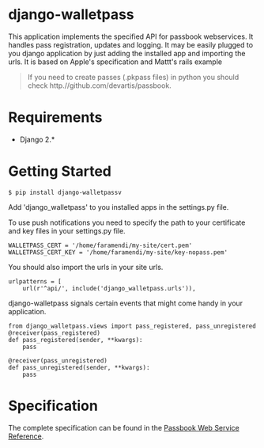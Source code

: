 django-walletpass
===============

This application implements the specified API for passbook webservices. It handles pass registration, updates and logging. It may be easily plugged to you django application by just adding the installed app and importing the urls. It is based on Apple's specification and Mattt's rails example

> If you need to create passes (.pkpass files) in python you should check http.//github.com/devartis/passbook.

Requirements
============

- Django 2.*

Getting Started
===============

```
$ pip install django-walletpassv
```

Add 'django_walletpass' to you installed apps in the settings.py file.

To use push notifications you need to specify the path to your certificate and key files in your settings.py file.

```
WALLETPASS_CERT = '/home/faramendi/my-site/cert.pem'
WALLETPASS_CERT_KEY = '/home/faramendi/my-site/key-nopass.pem'
```

You should also import the urls in your site urls.
```
urlpatterns = [
    url(r'^api/', include('django_walletpass.urls')),
```

django-walletpass signals certain events that might come handy in your application.
```
from django_walletpass.views import pass_registered, pass_unregistered
@receiver(pass_registered)
def pass_registered(sender, **kwargs):
    pass

@receiver(pass_unregistered)
def pass_unregistered(sender, **kwargs):
    pass
```

Specification
=============

The complete specification can be found in the [Passbook Web Service Reference](https://developer.apple.com/library/prerelease/ios/#documentation/PassKit/Reference/PassKit_WebService/WebService.html).
